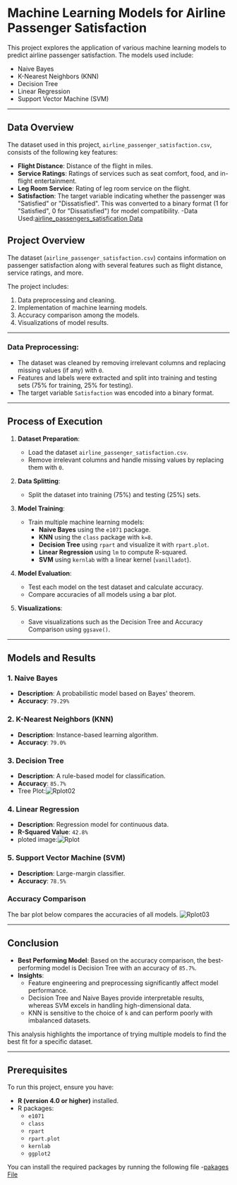 # Machine Learning Models for Airline Passenger Satisfaction

This project explores the application of various machine learning models to predict airline passenger satisfaction. The models used include:
- Naive Bayes
- K-Nearest Neighbors (KNN)
- Decision Tree
- Linear Regression
- Support Vector Machine (SVM)

---

## Data Overview

The dataset used in this project, `airline_passenger_satisfaction.csv`, consists of the following key features:

- **Flight Distance**: Distance of the flight in miles.
- **Service Ratings**: Ratings of services such as seat comfort, food, and in-flight entertainment.
- **Leg Room Service**: Rating of leg room service on the flight.
- **Satisfaction**: The target variable indicating whether the passenger was "Satisfied" or "Dissatisfied". This was converted to a binary format (1 for "Satisfied", 0 for "Dissatisfied") for model compatibility.
-Data Used:[airline_passengers_satisfication Data](https://github.com/12narendra45/Data_Training_Models/blob/main/airline_passenger_satisfaction.csv)
  
## Project Overview

The dataset (`airline_passenger_satisfaction.csv`) contains information on passenger satisfaction along with several features such as flight distance, service ratings, and more.

The project includes:
1. Data preprocessing and cleaning.
2. Implementation of machine learning models.
3. Accuracy comparison among the models.
4. Visualizations of model results.

---


### Data Preprocessing:
- The dataset was cleaned by removing irrelevant columns and replacing missing values (if any) with `0`.
- Features and labels were extracted and split into training and testing sets (75% for training, 25% for testing).
- The target variable `Satisfaction` was encoded into a binary format.

---


## Process of Execution

1. **Dataset Preparation**:
   - Load the dataset `airline_passenger_satisfaction.csv`.
   - Remove irrelevant columns and handle missing values by replacing them with `0`.

2. **Data Splitting**:
   - Split the dataset into training (75%) and testing (25%) sets.

3. **Model Training**:
   - Train multiple machine learning models:
     - **Naive Bayes** using the `e1071` package.
     - **KNN** using the `class` package with `k=8`.
     - **Decision Tree** using `rpart` and visualize it with `rpart.plot`.
     - **Linear Regression** using `lm` to compute R-squared.
     - **SVM** using `kernlab` with a linear kernel (`vanilladot`).

4. **Model Evaluation**:
   - Test each model on the test dataset and calculate accuracy.
   - Compare accuracies of all models using a bar plot.

5. **Visualizations**:
   - Save visualizations such as the Decision Tree and Accuracy Comparison using `ggsave()`.

---

## Models and Results

### 1. Naive Bayes
- **Description**: A probabilistic model based on Bayes' theorem.
- **Accuracy**: `79.29%`

### 2. K-Nearest Neighbors (KNN)
- **Description**: Instance-based learning algorithm.
- **Accuracy**: `79.0%`

### 3. Decision Tree
- **Description**: A rule-based model for classification.
- **Accuracy**: `85.7%`
- Tree Plot:![Rplot02](https://github.com/user-attachments/assets/76350021-6715-4274-a912-141eb0adbccd)


### 4. Linear Regression
- **Description**: Regression model for continuous data.
- **R-Squared Value**: `42.8%`
- ploted image:![Rplot](https://github.com/user-attachments/assets/fe6590d2-ec2b-4a91-9a8c-e044ea0d6174)


### 5. Support Vector Machine (SVM)
- **Description**: Large-margin classifier.
- **Accuracy**: `78.5%`

### Accuracy Comparison
The bar plot below compares the accuracies of all models.
![Rplot03](https://github.com/user-attachments/assets/59f99504-21e0-4965-972a-1857dbc64a03)

---

## Conclusion

- **Best Performing Model**: Based on the accuracy comparison, the best-performing model is Decision Tree  with an accuracy of `85.7%`.
- **Insights**:
  - Feature engineering and preprocessing significantly affect model performance.
  - Decision Tree and Naive Bayes provide interpretable results, whereas SVM excels in handling high-dimensional data.
  - KNN is sensitive to the choice of `k` and can perform poorly with imbalanced datasets.

This analysis highlights the importance of trying multiple models to find the best fit for a specific dataset.

---

## Prerequisites

To run this project, ensure you have:
- **R (version 4.0 or higher)** installed.
- R packages:
  - `e1071`
  - `class`
  - `rpart`
  - `rpart.plot`
  - `kernlab`
  - `ggplot2`

You can install the required packages by running the following file
-[pakages File](https://github.com/12narendra45/Data_Training_Models/blob/main/packages.R)

